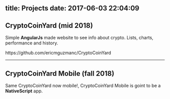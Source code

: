 title: Projects
date: 2017-06-03 22:04:09
---
## CryptoCoinYard  (mid 2018)
Simple **AngularJs** made website to see info about crypto. Lists, charts, performance and history.
<link>https://github.com/ericmguzmanc/CryptoCoinYard</link>

<hr/>

## CryptoCoinYard Mobile (fall 2018)
Same CryptoCoinYard now mobile!, CryptoCoinYard Mobile is goint to be a **NativeScript** app.

